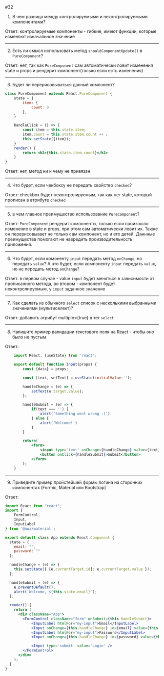 #32

1. В чем разница между контролируемыми и неконтролируемыми компонентами?

Ответ: контролируемые компоненты - гибкие, имеют функции, которые изменяют изначальное значение 
***
2. Есть ли смысл использовать метод `shouldComponentUpdate()` в `PureComponent`?

Ответ: нет, так как `PureComponent` сам автоматически ловит изменения state и props и рендерит компонент(только если есть изменения) 
***
3. Будет ли перерисовываться данный компонент?

```jsx
class PureComponent extends React.PureComponent {
    state = {
        item: {
            count: 0
        },
    }

    handleClick = () => {
        const item = this.state.item;
        item.count = this.state.item.count ++ ;
        this.setState({item});
    }
    render() {
        return <h2>{this.state.item.count}</h2>
    }
}
```

Ответ: нет, метод ни к чему не привязан 
***
4. Что будет, если чекбоксу не передать свойство `checked`?

Ответ: checkbox будет неконтролируемым, так как нет state, который прописан в атрибуте `checked`
***
5. в чем главное преимущество использование `PureComponent`?

Ответ: `PureComponent` рендерит компоненты, только если произошло изменение в state и props, при этом сам автоматически ловит их. Также он перерисовывает не только сам компонент, но и его детей. Даннные преимущества помогают не навредить производительность приложения.
***
6. Что будет, если комоненту `input` передать метод `onChange`, но передать `value`? А что будет, если компоненту `input` передать `value`, но не передать метод `onChange`?

Ответ: в первом случае - value `input` будет меняться в зависимости от прописанного метода, во втором - компонент будет неконтролируемым, у `input` заданное значение
***
7. Как сделать из обычного `select` список с несколькими выбранными значениями (мультиселект)?

Ответ: добавить атрибут multiple={true} в тег `select`
***
8. Напишите пример валидации текстового поля на React - чтобы оно было не пустым

Ответ: 
```jsx
    import React, {useState} from 'react';

    export default function Input(props) {
        const {data} = props;

        const [text, setText] = useState(initialValue:'');

        handleChange = (e) => {
            setText(e.target.value);
        };

        handleSubmit = (e) => {
            if(text === '') {
                alert('Something went wrong :(')
            } else {
                alert('Welcome!')
            }
        }

        return(
            <form>
                <input type='text' onChange={handleChange} value={text} />
                <button onClick={handleSubmit}>Submit</button>
            </form>
        );
    }
```
***
9. Приведите пример пройстейшей формы логина на сторонних компонентах (Formic, Material или Bootstrap)

Ответ: 

```jsx
import React from "react";
import { 
    FormControl,
    Input,
    InputLabel 
} from '@mui/material';

export default class App extends React.Component {
  state = {
    email: "",
    password: ""
  };

  handleChange = (e) => {
    this.setState({ [e.currentTarget.id]: e.currentTarget.value });
  };

  handleSubmit = (e) => {
    e.preventDefault();
    alert(`Welcome, ${this.state.email}`);
  };

  render() {
    return (
      <div className="App">
        <FormControl className="form" onSubmit={this.handleSubmit}>
            <InputLabel htmlFor="my-input">Email</InputLabel>
            <Input onChange={this.handleChange} id={email} value={this.state.email} type='text' />
            <InputLabel htmlFor="my-input">Password</InputLabel>
            <Input onChange={this.handleChange} id={password} value={this.state.password} type='password' />

            <Input type='submit' value='Login' />
        </FormControl>
      </div>
    );
  }
}
```